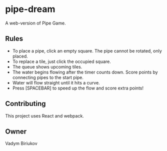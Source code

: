 # pipe-dream
A web-version of Pipe Game.

## Rules
* To place a pipe, click an empty square. The pipe cannot be rotated, only placed.
* To replace a tile, just click the occupied square.
* The queue shows upcoming tiles.
* The water begins flowing after the timer counts down. Score points by connecting pipes to the start pipe.
* Water will flow straight until it hits a curve.
* Press [SPACEBAR] to speed up the flow and score extra points!

## Contributing
This project uses React and webpack.

## Owner
Vadym Biriukov